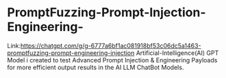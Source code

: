 # PromptFuzzing-Prompt-Injection-Engineering-
Link:https://chatgpt.com/g/g-6777a6bf1ac081918bf53c06dc5a1463-promptfuzzing-prompt-engineering-injection
Artificial-Intelligence(AI) GPT Model i created to test Advanced Prompt Injection &amp; Engineering Payloads for more efficient output results in the AI LLM ChatBot Models.
